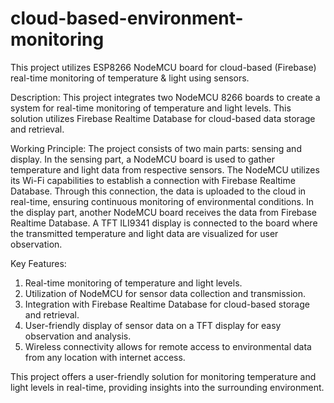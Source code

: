 # cloud-based-environment-monitoring
This project utilizes ESP8266 NodeMCU board for cloud-based (Firebase) real-time monitoring of temperature &amp; light using sensors.

Description: 
This project integrates two NodeMCU 8266 boards to create a system for real-time monitoring of temperature and light levels. This solution utilizes Firebase Realtime Database for cloud-based data storage and retrieval. 
 
Working Principle: 
The project consists of two main parts: sensing and display. 
In the sensing part, a NodeMCU board is used to gather temperature and light data from respective sensors. The NodeMCU utilizes its Wi-Fi capabilities to establish a connection with Firebase Realtime Database. Through this connection, the data is uploaded to the cloud in real-time, ensuring continuous monitoring of environmental conditions. 
In the display part, another NodeMCU board receives the data from Firebase Realtime Database. A TFT ILI9341 display is connected to the board where the transmitted temperature and light data are visualized for user observation. 
 
Key Features: 
1. Real-time monitoring of temperature and light levels. 
2. Utilization of NodeMCU for sensor data collection and transmission. 
3. Integration with Firebase Realtime Database for cloud-based storage and retrieval. 
4. User-friendly display of sensor data on a TFT display for easy observation and analysis. 
5. Wireless connectivity allows for remote access to environmental data from any location with internet access. 
 
This project offers a user-friendly solution for monitoring temperature and light levels in real-time, providing insights into the surrounding environment. 

